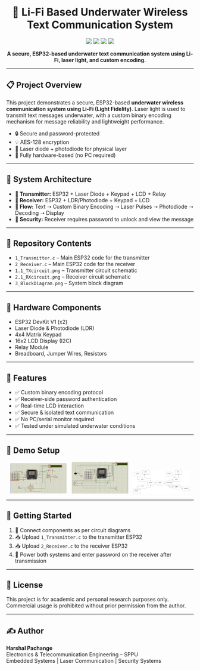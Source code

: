 <h1 align="center">🔴 Li-Fi Based Underwater Wireless Text Communication System</h1>

<p align="center">
  <img src="https://img.shields.io/badge/Platform-ESP32-blue?style=for-the-badge" />
  <img src="https://img.shields.io/badge/Tech-LiFi-red?style=for-the-badge" />
  <img src="https://img.shields.io/badge/Communication-Laser%20Based-lightblue?style=for-the-badge" />
  <img src="https://img.shields.io/badge/Security-Password%20Protected-green?style=for-the-badge" />
</p>

<p align="center">
  <strong>A secure, ESP32-based underwater text communication system using Li-Fi, laser light, and custom encoding.</strong>
</p>

<hr>

<h2>📋 Project Overview</h2>

<p>
This project demonstrates a secure, ESP32-based <strong>underwater wireless communication system using Li-Fi (Light Fidelity)</strong>.
Laser light is used to transmit text messages underwater, with a custom binary encoding mechanism for message reliability and lightweight performance.
</p>

<ul>
  <li>🔒 Secure and password-protected</li>
  <li>💡 AES-128 encryption</li>
  <li>🔴 Laser diode + photodiode for physical layer</li>
  <li>🧠 Fully hardware-based (no PC required)</li>
</ul>

<hr>

<h2>🧠 System Architecture</h2>

<ul>
  <li><strong>🔼 Transmitter:</strong> ESP32 + Laser Diode + Keypad + LCD + Relay</li>
  <li><strong>🔽 Receiver:</strong> ESP32 + LDR/Photodiode + Keypad + LCD</li>
  <li><strong>🔁 Flow:</strong> Text ➝ Custom Binary Encoding ➝ Laser Pulses ➝ Photodiode ➝ Decoding ➝ Display</li>
  <li><strong>🔐 Security:</strong> Receiver requires password to unlock and view the message</li>
</ul>

<hr>

<h2>📂 Repository Contents</h2>

<ul>
  <li><code>1_Transmitter.c</code> – Main ESP32 code for the transmitter</li>
  <li><code>2_Receiver.c</code> – Main ESP32 code for the receiver</li>
  <li><code>1.1_TXcircuit.png</code> – Transmitter circuit schematic</li>
  <li><code>2.1_RXcircuit.png</code> – Receiver circuit schematic</li>
  <li><code>3_BlockDiagram.png</code> – System block diagram</li>
</ul>

<hr>

<h2>🔧 Hardware Components</h2>

<ul>
  <li>ESP32 DevKit V1 (x2)</li>
  <li>Laser Diode & Photodiode (LDR)</li>
  <li>4x4 Matrix Keypad</li>
  <li>16x2 LCD Display (I2C)</li>
  <li>Relay Module</li>
  <li>Breadboard, Jumper Wires, Resistors</li>
</ul>

<hr>

<h2>🔐 Features</h2>

<ul>
  <li>✅ Custom binary encoding protocol</li>
  <li>✅ Receiver-side password authentication</li>
  <li>✅ Real-time LCD interaction</li>
  <li>✅ Secure & isolated text communication</li>
  <li>✅ No PC/serial monitor required</li>
  <li>✅ Tested under simulated underwater conditions</li>
</ul>

<hr>

<h2>📸 Demo Setup</h2>

<p align="center">
  <img src="1.1_TXcircuit.png" width="30%" style="margin-right:10px;" />
  <img src="2.1_RXcircuit.png" width="30%" style="margin-right:10px;" />
  <img src="3_BlockDiagram.png" width="30%" />
</p>

<hr>

<h2>🚀 Getting Started</h2>

<ol>
  <li>🔌 Connect components as per circuit diagrams</li>
  <li>📥 Upload <code>1_Transmitter.c</code> to the transmitter ESP32</li>
  <li>📥 Upload <code>2_Receiver.c</code> to the receiver ESP32</li>
  <li>🔋 Power both systems and enter password on the receiver after transmission</li>
</ol>

<hr>

<h2>🧾 License</h2>

<p>This project is for academic and personal research purposes only. Commercial usage is prohibited without prior permission from the author.</p>

<hr>

<h2>✍️ Author</h2>

<p>
  <strong>Harshal Pachange</strong><br>
  Electronics & Telecommunication Engineering – SPPU<br>
  Embedded Systems | Laser Communication | Security Systems
</p>
